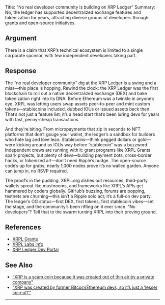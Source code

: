 Title: “No real developer community is building on XRP Ledger”
Summary: No, the ledger has supported decentralized exchange features and tokenization for years, attracting diverse groups of developers through grants and open-source initiatives.

## Argument  
There is a claim that XRP’s technical ecosystem is limited to a single corporate sponsor, with few independent developers taking part.

## Response  
The “no real developer community” dig at the XRP Ledger is a swing and a miss—this place is hopping. Rewind the clock: the XRP Ledger was the first blockchain to roll out a native decentralized exchange (DEX) and bake tokenization right into its DNA. Before Ethereum was a twinkle in anyone’s eye, XRPL was letting users swap assets peer-to-peer and mint custom tokens—stablecoins included, dubbed IOUs or issued assets back then. That’s not just a feature list; it’s a head start that’s been luring devs for years with fast, penny-cheap transactions.

And they’re biting. From micropayments that zip in seconds to NFT platforms that don’t gouge your wallet, the ledger’s a sandbox for builders who hate lag and love lean. Stablecoins—think pegged dollars or gold—were kicking around as IOUs way before “stablecoin” was a buzzword. Independent crews are running with it: grant programs like XRPL Grants spark projects, but plenty of devs—building payment bots, cross-border hacks, or tokenized art—don’t need Ripple’s nudge. The open-source code’s up for grabs; nearly 1,000 nodes prove it’s no walled garden. Anyone can jump in, no RSVP required.

The proof’s in the pudding: XRPL.org dishes out resources, third-party wallets sprout like mushrooms, and frameworks like XRPL’s APIs get hammered by coders globally. GitHub’s buzzing, forums are popping, testnets are churning—this isn’t a Ripple solo act; it’s a full-on dev party. The ledger’s OG status—first DEX, first tokens, first stablecoin vibes—set the stage, and the community’s been riffing on it ever since. “No developers”? Tell that to the swarm turning XRPL into their proving ground.

## References
- [XRPL Grants](https://xrplgrants.org/)
- [XRPL Labs Info](https://xrpl-labs.com/)
- [XRP Ledger Dev Portal](https://xrpl.org/developer-resources.html)

## See Also
- [“XRP is a scam coin because it was created out of thin air by a private company”](xrp-is-a-scam-coin-because-it-was-created-out-of-thin-air-by-a-private-company.html)
- [“XRP was created by former Bitcoin/Ethereum devs, so it’s just a ‘lesser spin‑off’”](xrp-was-created-by-former-bitcoinethereum-devs-so-its-just-a-lesser-spin-off.html)

---

